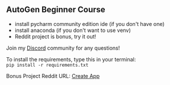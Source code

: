 ## AutoGen Beginner Course

- install pycharm community edition ide (if you don't have one)
- install anaconda (if you don't want to use venv)
- Reddit project is bonus, try it out!

Join my [Discord](https://discord.gg/Db6e8KkHww) community for any questions!

To install the requirements, type this in your terminal: <br>
<code>pip install -r requirements.txt</code>

Bonus Project Reddit URL: [Create App](https://old.reddit.com/prefs/apps/)